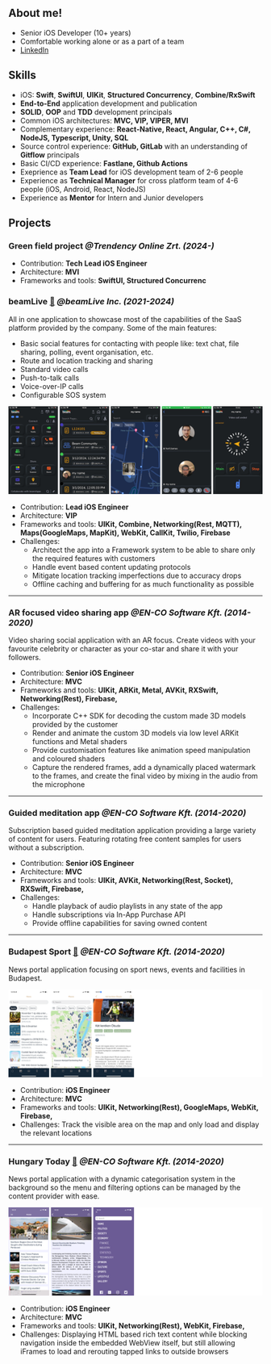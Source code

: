 ## About me!

- Senior iOS Developer (10+ years) 
- Comfortable working alone or as a part of a team
- [LinkedIn](https://www.linkedin.com/in/horti-tam%C3%A1s-7746b2149)

## Skills

- iOS: **Swift**, **SwiftUI**, **UIKit**, **Structured Concurrency**, **Combine/RxSwift**
- **End-to-End** application development and publication
- **SOLID**, **OOP** and **TDD** development principals
- Common iOS architectures: **MVC, VIP, VIPER, MVI**
- Complementary experience: **React-Native, React, Angular, C++, C#, NodeJS, Typescript, Unity, SQL**
- Source control experience: **GitHub, GitLab** with an understanding of **Gitflow** principals
- Basic CI/CD experience: **Fastlane, Github Actions**
- Exeprience as **Team Lead** for iOS development team of 2-6 people
- Experience as **Technical Manager** for cross platform team of 4-6 people (iOS, Android, React, NodeJS)
- Experience as **Mentor** for Intern and Junior developers

<!-- ## Tech Stack

![Swift](https://img.shields.io/badge/-Swift-FA4839?style=flat&logo=swift&logoColor=FFFFFF)
![GitHub](https://img.shields.io/badge/-GitHub-000000?style=flat&logo=github&logoColor=FFFFFF) -->

## Projects

### Green field project *@Trendency Online Zrt. (2024-)*

- Contribution: **Tech Lead iOS Engineer**
- Architecture: **MVI**
- Frameworks and tools: **SwiftUI, Structured Concurrenc**

### beamLive [:link:](https://apps.apple.com/us/app/beamlive/id1570276190) *@beamLive Inc. (2021-2024)*

All in one application to showcase most of the capabilities of the SaaS platform provided by the company.
Some of the main features: 
- Basic social features for contacting with people like: text chat, file sharing, polling, event organisation, etc.
- Route and location tracking and sharing
- Standard video calls
- Push-to-talk calls
- Voice-over-IP calls
- Configurable SOS system

![montage](/assets/beamLive/screens.png)

- Contribution: **Lead iOS Engineer**
- Architecture: **VIP**
- Frameworks and tools: **UIKit, Combine, Networking(Rest, MQTT), Maps(GoogleMaps, MapKit), WebKit, CallKit, Twilio, Firebase**
- Challenges:
    - Architect the app into a Framework system to be able to share only the required features with customers
    - Handle event based content updating protocols
    - Mitigate location tracking imperfections due to accuracy drops
    - Offline caching and buffering for as much functionality as possible

---

### AR focused video sharing app *@EN-CO Software Kft. (2014-2020)*

Video sharing social application with an AR focus. Create videos with your favourite celebrity or character as your co-star and share it with your followers.

- Contribution: **Senior iOS Engineer**
- Architecture: **MVC**
- Frameworks and tools: **UIKit, ARKit, Metal, AVKit, RXSwift, Networking(Rest), Firebase,**
- Challenges: 
    - Incorporate C++ SDK for decoding the custom made 3D models provided by the customer
    - Render and animate the custom 3D models via low level ARKit functions and Metal shaders
    - Provide customisation features like animation speed manipulation and coloured shaders
    - Capture the rendered frames, add a dynamically placed watermark to the frames, and create the final video by mixing in the audio from the microphone

---

### Guided meditation app *@EN-CO Software Kft. (2014-2020)*

Subscription based guided meditation application providing a large variety of content for users. Featuring rotating free content samples for users without a subscription.

- Contribution: **Senior iOS Engineer**
- Architecture: **MVC**
- Frameworks and tools: **UIKit, AVKit, Networking(Rest, Socket), RXSwift, Firebase,**
- Challenges: 
    - Handle playback of audio playlists in any state of the app
    - Handle subscriptions via In-App Purchase API
    - Provide offline capabilities for saving owned content

---

### Budapest Sport [:link:](https://apps.apple.com/hu/app/budapest-sport-alkalmaz%C3%A1s/id1435044197?l=hu) *@EN-CO Software Kft. (2014-2020)*

News portal application focusing on sport news, events and facilities in Budapest.

![montage](/assets/budapestSport/screens.png)

- Contribution: **iOS Engineer**
- Architecture: **MVC**
- Frameworks and tools: **UIKit, Networking(Rest), GoogleMaps, WebKit, Firebase,**
- Challenges: Track the visible area on the map and only load and display the relevant locations

---

### Hungary Today [:link:](https://apps.apple.com/hu/app/hungary-today/id1238240482) *@EN-CO Software Kft. (2014-2020)*

News portal application with a dynamic categorisation system in the background so the menu and filtering options can be managed by the content provider with ease.

![montage](/assets/hungaryToday/screens.png)

- Contribution: **iOS Engineer**
- Architecture: **MVC**
- Frameworks and tools: **UIKit, Networking(Rest), WebKit, Firebase,**
- Challenges: Displaying HTML based rich text content while blocking navigation inside the embedded WebView itself, but still allowing iFrames to load and rerouting tapped links to outside browsers

